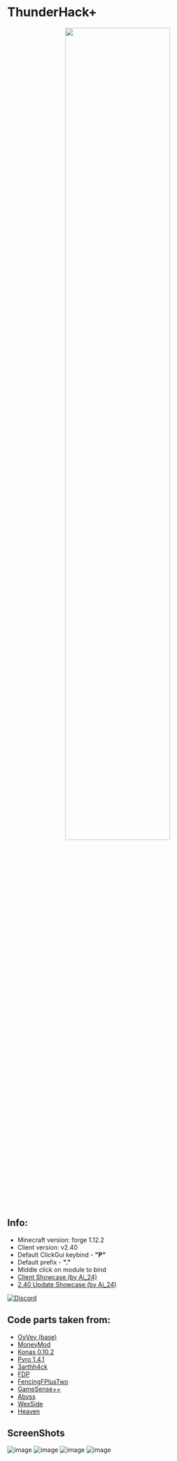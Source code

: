 # ThunderHack+  

<p align="center">
    <img src="https://i.imgur.com/Su6VscQ.png" style="width: 69%">
</p>

## Info:
- Minecraft version: forge 1.12.2
- Client version: v2.40
- Default ClickGui keybind - **"P"**
- Default prefix  - **"."**
- Middle click on module to bind
- [Client Showcase (by Ai_24)](https://www.youtube.com/watch?v=yVtTL7taDDI)
- [2.40 Update Showcase (by Ai_24)](https://www.youtube.com/watch?v=N47y84Eiqi0)


[![Discord](https://img.shields.io/discord/995440739125301338?color=5a08bf&label=Discord&logo=discord&logoColor=ffffff&style=for-the-badge)](https://discord.gg/uMqM8EhM34)


## Code parts taken from:
- [OyVey (base)](https://github.com/The-Gopro336-Archive/OyVey_Rewrite-BUILDABLE_SRC)
- [MoneyMod](https://github.com/moneymod/moneymod)
- [Konas 0.10.2](https://github.com/KuroHere/konas)
- [Pyro 1.4.1](https://github.com/NightDesertOrig/PyroClient)
- [3arthh4ck](https://github.com/3arthqu4ke/3arthh4ck)
- [FDP](https://github.com/SkidderMC/FDPClient)
- [FencingFPlusTwo](https://github.com/FencingF/FencingFPlusTwo)
- [GameSense++](https://github.com/TechAle/gsplusplus)
- [Abyss](https://github.com/PlutoSolutions/AbyssOSS)
- [WexSide](https://github.com/noom1337/hacked-client-collection/tree/main/WexSide%201.0%20(1.12.2))
- [Heaven](https://github.com/noom1337/hacked-client-collection/tree/main/Heaven%202.0%20(1.12.2))

## ScreenShots
![image](https://cdn.discordapp.com/attachments/934396624111824900/1082063864931299389/2023-03-06_01.12.30.png)
![image](https://cdn.discordapp.com/attachments/934396624111824900/1082063982690586696/2023-03-06_01.13.17.png)
![image](https://cdn.discordapp.com/attachments/934396624111824900/1082064126454534275/2023-03-06_01.13.06.png)
![image](https://cdn.discordapp.com/attachments/934396624111824900/1082064091738275961/2023-03-06_01.13.28.png)
